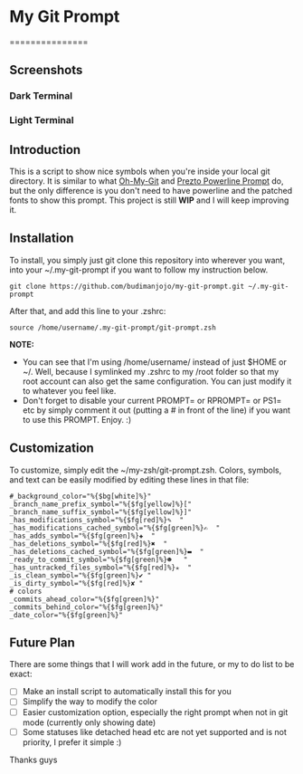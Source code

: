 # My Git Prompt
===============

## Screenshots
### Dark Terminal

### Light Terminal


## Introduction
  This is a script to show nice symbols when you're inside your local git directory. It is similar to what [Oh-My-Git](https://github.com/arialdomartini/oh-my-git.git) and [Prezto Powerline Prompt](https://github.com/AFDSAFFSDA) do, but the only difference is you don't need to have powerline and the patched fonts to show this prompt. This project is still **WIP** and I will keep improving it.

## Installation
  To install, you simply just git clone this repository into wherever you want, into your ~/.my-git-prompt if you want to follow my instruction below.
```
git clone https://github.com/budimanjojo/my-git-prompt.git ~/.my-git-prompt
```
After that, and add this line to your .zshrc:
```
source /home/username/.my-git-prompt/git-prompt.zsh
```
**NOTE:**
- You can see that I'm using /home/username/ instead of just $HOME or ~/. Well, because I symlinked my .zshrc to my /root folder so that my root account can also get the same configuration. You can just modify it to whatever you feel like.
- Don't forget to disable your current PROMPT= or RPROMPT= or PS1= etc by simply comment it out (putting a # in front of the line) if you want to use this PROMPT.
  Enjoy. :)

## Customization
  To customize, simply edit the ~/my-zsh/git-prompt.zsh. Colors, symbols, and text can be easily modified by editing these lines in that file:
```
#_background_color="%{$bg[white]%}"
_branch_name_prefix_symbol="%{$fg[yellow]%}["
_branch_name_suffix_symbol="%{$fg[yellow]%}]"
_has_modifications_symbol="%{$fg[red]%}✎  " 
_has_modifications_cached_symbol="%{$fg[green]%}✍  "
_has_adds_symbol="%{$fg[green]%}✚  "
_has_deletions_symbol="%{$fg[red]%}✖  "
_has_deletions_cached_symbol="%{$fg[green]%}▬  "
_ready_to_commit_symbol="%{$fg[green]%}☻   "
_has_untracked_files_symbol="%{$fg[red]%}✭  "
_is_clean_symbol="%{$fg[green]%}✔ "
_is_dirty_symbol="%{$fg[red]%}✘ "
# colors
_commits_ahead_color="%{$fg[green]%}"
_commits_behind_color="%{$fg[green]%}"
_date_color="%{$fg[green]%}"
```

## Future Plan
  There are some things that I will work add in the future, or my to do list to be exact:
- [ ] Make an install script to automatically install this for you
- [ ] Simplify the way to modify the color
- [ ] Easier customization option, especially the right prompt when not in git mode (currently only showing date)
- [ ] Some statuses like detached head etc are not yet supported and is not priority, I prefer it simple :)

Thanks guys
